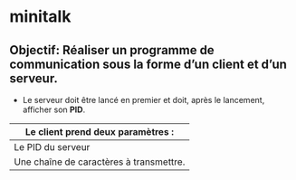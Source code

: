 # minitalk
## Objectif: Réaliser un programme de communication sous la forme d’un client et d’un serveur.

- Le serveur doit être lancé en premier et doit, après le lancement, afficher son **PID**.

|Le client prend deux paramètres : |
| --------------- |
| Le PID du serveur  |
| Une chaîne de caractères à transmettre.|
